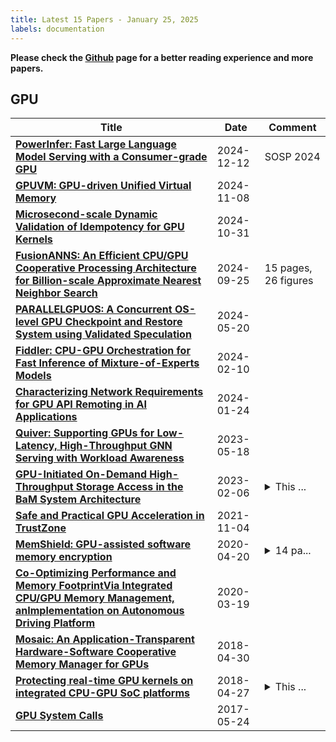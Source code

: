 ```yaml
---
title: Latest 15 Papers - January 25, 2025
labels: documentation
---
```

**Please check the [Github](https://github.com/Hdksg10/DailyArxiv) page for a better reading experience and more papers.**

## GPU
| **Title** | **Date** | **Comment** |
| --- | --- | --- |
| **[PowerInfer: Fast Large Language Model Serving with a Consumer-grade GPU](http://arxiv.org/abs/2312.12456v2)** | 2024-12-12 | SOSP 2024 |
| **[GPUVM: GPU-driven Unified Virtual Memory](http://arxiv.org/abs/2411.05309v1)** | 2024-11-08 |  |
| **[Microsecond-scale Dynamic Validation of Idempotency for GPU Kernels](http://arxiv.org/abs/2410.23661v1)** | 2024-10-31 |  |
| **[FusionANNS: An Efficient CPU/GPU Cooperative Processing Architecture for Billion-scale Approximate Nearest Neighbor Search](http://arxiv.org/abs/2409.16576v1)** | 2024-09-25 | 15 pages, 26 figures |
| **[PARALLELGPUOS: A Concurrent OS-level GPU Checkpoint and Restore System using Validated Speculation](http://arxiv.org/abs/2405.12079v1)** | 2024-05-20 |  |
| **[Fiddler: CPU-GPU Orchestration for Fast Inference of Mixture-of-Experts Models](http://arxiv.org/abs/2402.07033v1)** | 2024-02-10 |  |
| **[Characterizing Network Requirements for GPU API Remoting in AI Applications](http://arxiv.org/abs/2401.13354v1)** | 2024-01-24 |  |
| **[Quiver: Supporting GPUs for Low-Latency, High-Throughput GNN Serving with Workload Awareness](http://arxiv.org/abs/2305.10863v1)** | 2023-05-18 |  |
| **[GPU-Initiated On-Demand High-Throughput Storage Access in the BaM System Architecture](http://arxiv.org/abs/2203.04910v3)** | 2023-02-06 | <details><summary>This ...</summary><p>This is an extension to the published conference paper at ASPLOS'23: https://dl.acm.org/doi/abs/10.1145/3575693.3575748</p></details> |
| **[Safe and Practical GPU Acceleration in TrustZone](http://arxiv.org/abs/2111.03065v1)** | 2021-11-04 |  |
| **[MemShield: GPU-assisted software memory encryption](http://arxiv.org/abs/2004.09252v1)** | 2020-04-20 | <details><summary>14 pa...</summary><p>14 pages, 2 figures. In proceedings of the 18th International Conference on Applied Cryptography and Network Security, ACNS 2020, October 19-22 2020, Rome, Italy</p></details> |
| **[Co-Optimizing Performance and Memory FootprintVia Integrated CPU/GPU Memory Management, anImplementation on Autonomous Driving Platform](http://arxiv.org/abs/2003.07945v2)** | 2020-03-19 |  |
| **[Mosaic: An Application-Transparent Hardware-Software Cooperative Memory Manager for GPUs](http://arxiv.org/abs/1804.11265v1)** | 2018-04-30 |  |
| **[Protecting real-time GPU kernels on integrated CPU-GPU SoC platforms](http://arxiv.org/abs/1712.08738v3)** | 2018-04-27 | <details><summary>This ...</summary><p>This paper will be published at ECRTS-2018</p></details> |
| **[GPU System Calls](http://arxiv.org/abs/1705.06965v2)** | 2017-05-24 |  |

